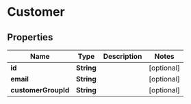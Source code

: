 # Customer

## Properties
Name | Type | Description | Notes
------------ | ------------- | ------------- | -------------
**id** | **String** |  |  [optional]
**email** | **String** |  |  [optional]
**customerGroupId** | **String** |  |  [optional]
